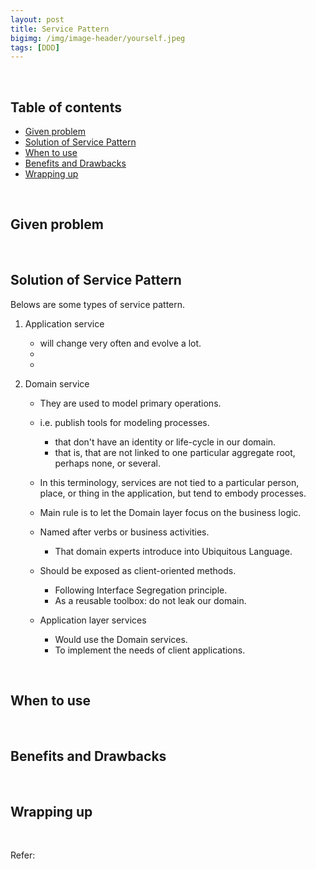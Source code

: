 ```yaml
---
layout: post
title: Service Pattern
bigimg: /img/image-header/yourself.jpeg
tags: [DDD]
---
```





<br>

## Table of contents
- [Given problem](#given-problem)
- [Solution of Service Pattern](#solution-of-service-pattern)
- [When to use](#when-to-use)
- [Benefits and Drawbacks](#benefits-and-pattern)
- [Wrapping up](#wrapping-up)


<br>

## Given problem






<br>

## Solution of Service Pattern


Belows are some types of service pattern.
1. Application service

    - will change very often and evolve a lot.
    - 
    - 

2. Domain service

    - They are used to model primary operations.
    - i.e. publish tools for modeling processes.

        - that don't have an identity or life-cycle in our domain.
        - that is, that are not linked to one particular aggregate root, perhaps none, or several.

    - In this terminology, services are not tied to a particular person, place, or thing in the application, but tend to embody processes.
    - Main rule is to let the Domain layer focus on the business logic.
    - Named after verbs or business activities.

        - That domain experts introduce into Ubiquitous Language.

    - Should be exposed as client-oriented methods.

        - Following Interface Segregation principle.
        - As a reusable toolbox: do not leak our domain.

    - Application layer services

        - Would use the Domain services.
        - To implement the needs of client applications.

<br>

## When to use





<br>

## Benefits and Drawbacks





<br>

## Wrapping up




<br>

Refer:

[]()

[]()

[]()

[]()